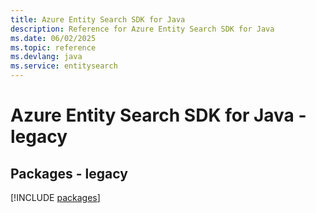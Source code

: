 ```yaml
---
title: Azure Entity Search SDK for Java
description: Reference for Azure Entity Search SDK for Java
ms.date: 06/02/2025
ms.topic: reference
ms.devlang: java
ms.service: entitysearch
---
```

# Azure Entity Search SDK for Java - legacy
## Packages - legacy
[!INCLUDE [packages](entity-search-index.md)]